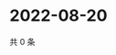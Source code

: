 # 2022-08-20

共 0 条

<!-- BEGIN WEIBO -->
<!-- 最后更新时间 Sat Aug 20 2022 23:00:40 GMT+0800 (China Standard Time) -->

<!-- END WEIBO -->

